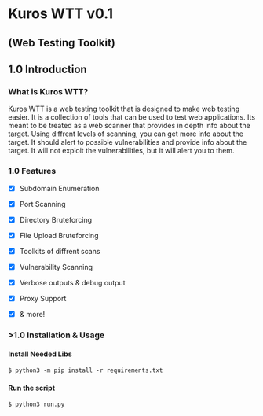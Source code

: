 # Kuros WTT v0.1
## (Web Testing Toolkit)

## 1.0 Introduction
### What is Kuros WTT?
Kuros WTT is a web testing toolkit that is designed to make web testing easier. It is a collection of tools that can be used to test web applications.
Its meant to be treated as a web scanner that provides in depth info about the target. Using diffrent levels of scanning, you can get more info about the 
target. It should alert to possible vulnerabilities and provide info about the target. It will not exploit the vulnerabilities, but it will alert you to 
them. 


### 1.0 Features	
- [x] Subdomain Enumeration
- [x] Port Scanning
- [x] Directory Bruteforcing
- [x] File Upload Bruteforcing
- [x] Toolkits of diffrent scans
- [x] Vulnerability Scanning
- [x] Verbose outputs & debug output
- [x] Proxy Support
- [x] & more!


### >1.0 Installation & Usage
#### Install Needed Libs
```$ python3 -m pip install -r requirements.txt```

#### Run the script
```$ python3 run.py```